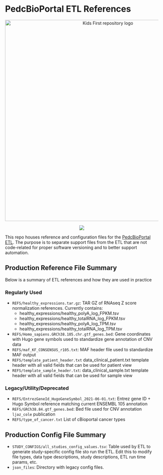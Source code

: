 # PedcBioPortal ETL References

<p align="center">
  <img src="docs/kids_first_logo.svg" alt="Kids First repository logo" width="660px" />
</p>
<p align="center">
  <a href="https://github.com/kids-first/kf-cbioportal-etl-refs/blob/main/LICENSE"><img src="https://img.shields.io/github/license/kids-first/kf-cbioportal-etl-refs.svg?style=for-the-badge"></a>
</p>

This repo houses reference and configuration files for the [PedcBioPortal ETL](https://github.com/kids-first/kf-cbioportal-etl).
The purpose is to separate support files from the ETL that are not code-related for proper software versioning and to better support automation.

## Production Reference File Summary
Below is a summary of ETL references and how they are used in practice

### Regularly Used
 - `REFS/healthy_expressions.tar.gz`: TAR GZ of RNAseq Z score normalization references. Currently contains:
   - healthy_expressions/healthy_polyA_log_FPKM.tsv
   - healthy_expressions/healthy_totalRNA_log_FPKM.tsv
   - healthy_expressions/healthy_polyA_log_TPM.tsv
   - healthy_expressions/healthy_totalRNA_log_TPM.tsv
 - `REFS/Homo_sapiens.GRCh38.105.chr.gtf_genes.bed`: Gene coordinates with Hugo gene symbols used to standardize gene annotation of CNV data
 - `REFS/maf_KF_CONSENSUS_r105.txt`: MAF header file used to standardize MAF output
 - `REFS/template_patient_header.txt` data_clinical_patient.txt template header with all valid fields that can be used for patient view
 - `REFS/template_sample_header.txt`: data_clinical_sample.txt template header with all valid fields that can be used for sample view

### Legacy/Utility/Deprecated
 - `REFS/EntrezGeneId_HugoGeneSymbol_2021-06-01.txt`: Entrez gene ID + Hugo Symbol reference matching current ENSEMBL 105 annotation
 - `REFS/GRCh38.84.gtf_genes.bed`: Bed file used for CNV annotation `ljaz_cole` publication
 - `REFS/type_of_cancer.txt` List of cBioportal cancer types

## Production Config File Summary
 - `STUDY_CONFIGS/all_studies_config_values.tsv`: Table used by ETL to generate study-specific config file sto run the ETL. Edit this to modify file types, data type descriptions, study descriptions, ETL run time params, etc.
 - `json_files`: Directory with legacy config files.